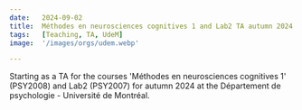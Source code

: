 ```yaml
---
date:   2024-09-02 
title:  Méthodes en neurosciences cognitives 1 and Lab2 TA autumn 2024
tags:   [Teaching, TA, UdeM]
image:  '/images/orgs/udem.webp'

---
```

Starting as a TA for the courses 'Méthodes en neurosciences cognitives 1' (PSY2008) and Lab2 (PSY2007) for autumn 2024 at the Département de psychologie - Université de Montréal.




